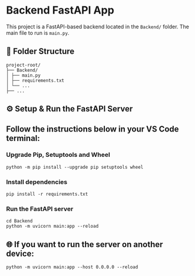 # Backend FastAPI App

This project is a FastAPI-based backend located in the `Backend/` folder. The main file to run is `main.py`.

## 📁 Folder Structure
```
project-root/
├── Backend/
│ ├── main.py
│ ├── requirements.txt
│ └── ...
├── ...
```

## ⚙️ Setup & Run the FastAPI Server
Follow the instructions below in your **VS Code terminal**:
---

### Upgrade Pip, Setuptools  and Wheel
```
python -m pip install --upgrade pip setuptools wheel
```
### Install dependencies
```
pip install -r requirements.txt
```
### Run the FastAPI server
```
cd Backend
python -m uvicorn main:app --reload
```

## 🌐 If you want to run the server on another device:
```
python -m uvicorn main:app --host 0.0.0.0 --reload
```
